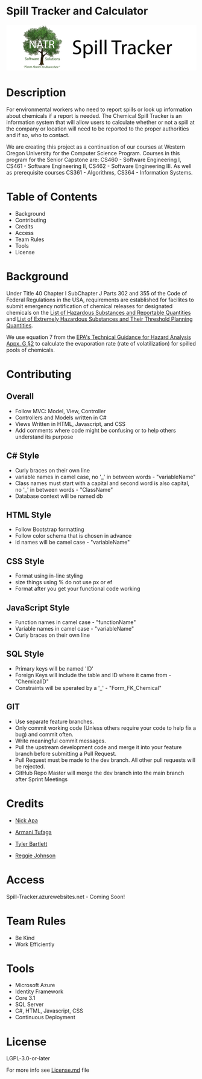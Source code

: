 # Spill Tracker and Calculator

![spilltrackerReadmeLogo](Milestone5/spilltrackerReadmeLogo.png "NATRSS")

# Description
For environmental workers who need to report spills or look up information about chemicals if a report is needed. The Chemical Spill Tracker is an information system that will allow users to calculate whether or not a spill at the company or location will need to be reported to the proper authorities and if so, who to contact. 

We are creating this project as a continuation of our courses at Western Oregon University for the Computer Science Program. Courses in this program for the Senior Capstone are: CS460 - Software Engineering I, CS461 - Software Engineering II, CS462 - Software Engineering III. As well as prerequisite courses CS361 - Algorithms, CS364 - Information Systems. 

# Table of Contents
- Background
- Contributing
- Credits
- Access
- Team Rules
- Tools
- License

# Background
Under Title 40 Chapter I SubChapter J Parts 302 and 355 of the Code of Federal Regulations in the USA, requirements are established for facilites to submit emergency notification of chemical releases for designated chemicals on the [List of Hazardous Substances and Reportable Quantities](https://www.ecfr.gov/cgi-bin/text-idx?node=pt40.28.302&rgn=div5#se40.30.302_14) and [List of Extremely Hazardous Substances and Their Threshold Planning Quantities](https://www.ecfr.gov/cgi-bin/text-idx?SID=5bda0c1c4736b83aaf402bed85944e07&mc=true&node=pt40.30.355&rgn=div5#ap40.30.355_161.a).

We use equation 7 from the [EPA's Technical Guidance for Hazard Analysis Appx. G §2](https://www.epa.gov/sites/production/files/2013-08/documents/technical_guidance_for_hazard_analysis.pdf) to calculate the evaporation rate (rate of volatilization) for spilled pools of chemicals.

# Contributing
## Overall
- Follow MVC: Model, View, Controller
- Controllers and Models written in C#
- Views Written in HTML, Javascript, and CSS
- Add comments where code might be confusing or to help others understand its purpose
    
## C# Style
- Curly braces on their own line
- variable names in camel case, no '_' in between words  - "variableName"
- Class names must start with a capital and second word is also capital, no '_' in between words - "ClassName"
- Database context will be named db
    
## HTML Style
- Follow Bootstrap formatting 
- Follow color schema that is chosen in advance
- id names will be camel case - "variableName"

## CSS Style
- Format using in-line styling
- size things using % do not use px or ef
- Format after you get your functional code working

## JavaScript Style
- Function names in camel case - "functionName"
- Variable names in camel case - "variableName"
- Curly braces on their own line


## SQL Style
- Primary keys will be named 'ID'
- Foreign Keys will include the table and ID where it came from - "ChemicalID"
- Constraints will be sperated by a '_' - "Form_FK_Chemical"

## GIT
- Use separate feature branches.
- Only commit working code (Unless others require your code to help fix a bug) and commit often.
- Write meaningful commit messages.
- Pull the upstream development code and merge it into your feature branch before submitting a Pull Request.
- Pull Request must be made to the dev branch. All other pull requests will be rejected.
- GitHub Repo Master will merge the dev branch into the main branch after Sprint Meetings

# Credits 
- <a href="https://github.com/NickApa">Nick Apa</a>  

- <a href="https://github.com/atufagaWOU">Armani Tufaga</a>   

- <a href="https://github.com/tbartlett17">Tyler Bartlett</a> 

- <a href="https://github.com/edgyJackson">Reggie Johnson</a>  

# Access
Spill-Tracker.azurewebsites.net - Coming Soon!

# Team Rules
- Be Kind
- Work Efficiently

# Tools
- Microsoft Azure
- Identity Framework
- Core 3.1
- SQL Server
- C#, HTML, Javascript, CSS
- Continuous Deployment  

# License 
LGPL-3.0-or-later

For more info see <a href="https://github.com/NickApa/NATRSS/blob/dev/COPYING.LESSER.txt">License.md</a> file
